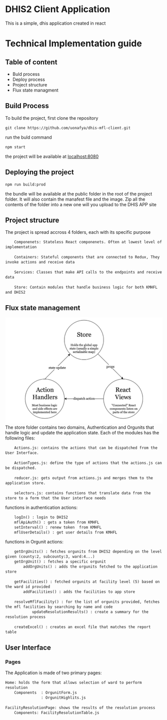 # DHIS2 Client Application
This is a simple, dhis application created in react


# Technical Implementation guide

## Table of content
* Buld process
* Deploy process
* Project structure
* Flux state managment

## Build Process
To build the project, first clone the repository
```
git clone https://github.com/uonafya/dhis-mfl-client.git
```

run the buld command
```
npm start
```
the project will be available at [localhost:8080](http://localhost:8080) 

## Deploying the project
```
npm run build:prod
```
the bundle will be available at the public folder in the root of the project folder. It will also contain the manafest file and the image. 
Zip all the contents of the folder into a new one will you upload to the DHIS APP site
## Project structure
The project is spread accross 4 folders, each with its specific purpose
```
    Componenets: Stateless React componenets. Often at lowest level of implementation

    Containers: Stateful components that are connected to Redux, They invoke actions and receive data

    Services: Classes that make API calls to the endpoints and receive data

    Store: Contain modules that handle business logic for both KMHFL and DHIS2
```
## Flux state management
![Alt text](docs/images/flux.png "Flux system")
The store folder contains two domains, Authentication and Orgunits that handle logic and update the application state.
Each of the modules has the following files:
```
    Actions.js: contains the actions that can be dispatched from the User Interface.
    
    ActionTypes.js: define the type of actions that the actions.js can be dispatched.
    
    reducer.js: gets output from actions.js and merges them to the application store.

    selectors.js: contains functions that translate data from the store to a form that the User interface needs
```

functions in authentication actions:
```
    logIn() : login to DHIS2
    mflApiAuth() : gets a token from KMHFL
    setInterval() : renew token  from KMHFL
    mflUserDetails() : get user details from KMHFL
```

functions in Orgunit actions:
```
    getOrgUnits() : fetches orgunits from DHIS2 depending on the level given (county:2, subcounty:3, ward:4...)
    getOrgUnit() : fetches a specific orgunit
        addOrgUnits() : adds the orgunits fetched to the application store

    getFacilities() : fetched orgunits at facility level (5) based on the ward id provided
        addFacilities() : adds the facilities to app store
    
    resolveMflFacility() : for the list of orgunits provided, fetches the mfl facilities by searching by name and code
            updateResolutionResults() : create a summary for the resolution process

    createExcel() : creates an excel file that matches the report table
```

## User Interface
### Pages
The Application is made of two primary pages:
```
Home: holds the form that allows selection of ward to perform resolution
    Components  : OrgunitForm.js
                : OrgunitHighlits.js

FacilityResolutionPage: shows the results of the resolution process
    Components: FacilityResolutionTable.js
```
